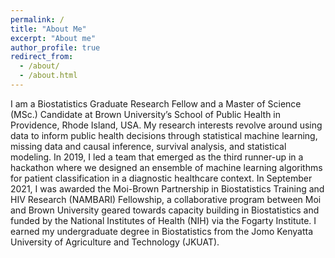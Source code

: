 ```yaml
---
permalink: /
title: "About Me"
excerpt: "About me"
author_profile: true
redirect_from:
  - /about/
  - /about.html
---
```


I am a Biostatistics Graduate Research Fellow and a Master of Science (MSc.) Candidate at Brown University’s School of Public Health in Providence, Rhode Island, USA. My research interests revolve around using data to inform public health decisions through statistical machine learning, missing data and causal inference, survival analysis, and statistical modeling. In 2019, I led a team that emerged as the third runner-up in a hackathon where we designed an ensemble of machine learning algorithms for patient classification in a diagnostic healthcare context. In September 2021, I was awarded the Moi-Brown Partnership in Biostatistics Training and HIV Research (NAMBARI) Fellowship, a collaborative program between Moi and Brown University geared towards capacity building in Biostatistics and funded by the National Institutes of Health (NIH) via the Fogarty Institute. I earned my undergraduate degree in Biostatistics from the Jomo Kenyatta University of Agriculture and Technology (JKUAT).
